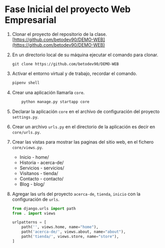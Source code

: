 # Fase Inicial del proyecto Web Empresarial

1. Clonar el proyecto del repositorio de la clase. [https://github.com/betodev90/DEMO-WEB](https://github.com/betodev90/DEMO-WEB)

2. En un directorio local de su máquina ejecutar el comando para clonar.

    `git clone https://github.com/betodev90/DEMO-WEB`

3. Activar el entorno virtual y de trabajo, recordar el comando.
    
    ```python
    pipenv shell
    ```

4. Crear una aplicación llamarla `core`.

    ```python
        python manage.py startapp core
    ```
5. Declarar la aplicación `core` en el archivo de configuración del proyecto `settings.py`.

6. Crear un archivo `urls.py` en el directorio de la aplicación es decir en `core/urls.py`.

7. Crear las vistas para mostrar las paginas del sitio web, en el fichero `core/views.py`.

    * Inicio - home/
    * Historia - acerca-de/
    * Servicios - servicios/
    * Visítanos - tienda/
    * Contacto - contacto/
    * Blog - blog/

8. Agregar las urls del proyecto `acerca-de`, `tienda`, `inicio` con la configuración de `urls`.

    ```python
    from django.urls import path
    from . import views

    urlpatterns = [
        path('', views.home, name="home"),
        path('acerca-de/', views.about, name="about"),
        path('tienda/', views.store, name="store"),
    ]
    ```